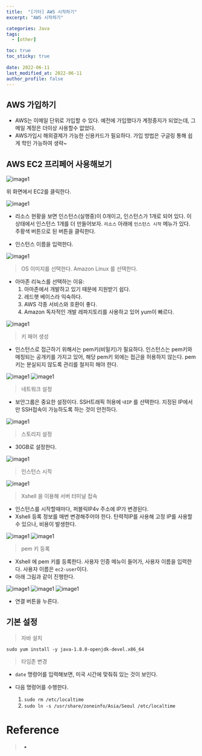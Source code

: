 ```yaml
---
title:  "[기타] AWS 시작하기"
excerpt: "AWS 시작하기"

categories: Java
tags:
  - [other]

toc: true
toc_sticky: true
 
date: 2022-06-11
last_modified_at: 2022-06-11
author_profile: false     
---
```


## AWS 가입하기

  - AWS는 이메일 단위로 가입할 수 있다. 예전에 가입했다가 계정중지가 되었는데, 그 메일 계정은 더이상 사용할수 없었다. 
  - AWS가입시 해외결제가 가능한 신용카드가 필요하다. 가입 방법은 구글링 통해 쉽게 학인 가능하여 생략~

## AWS EC2 프리페어 사용해보기

![image1](/assets/images/page10/img1.PNG)

위 화면에서 EC2를 클릭한다. 

![image1](/assets/images/page10/img2.PNG)

 - 리소스 현황을 보면 인스턴스(실행중)이 0개이고, 인스턴스가 1개로 되어 있다. 이 상태에서 인스턴스 1개를 더 만들어보자. `리소스` 아래에 `인스턴스 시작` 메뉴가 있다. 주황색 버튼으로 된 버튼을 클릭한다.

 - 인스턴스 이름을 입력한다. 

![image1](/assets/images/page10/img3.PNG)

> OS 이미지를 선택한다. Amazon Linux 를 선택한다. 

- 아마존 리눅스를 선택하는 이유:
  1. 아마존에서 개발하고 있기 때문에 지원받기 쉽다.
  2. 레드햇 베이스라 익숙하다. 
  3. AWS 각종 서비스와 호환이 좋다.
  4. Amazon 독자적인 개발 레파지토리를 사용하고 있어 yum이 빠르다. 

![image1](/assets/images/page10/img4.PNG)  

> 키 패어 생성

 - 인스턴스로 접근하기 위해서는 pem키(비밀키)가 필요하다. 인스턴스는 pem키와 매칭되는 공개키를 가지고 있어, 해당 pem키 외에는 접근을 허용하지 않는다. pem 키는 분실되지 않도록 관리를 철저히 해야 한다. 

![image1](/assets/images/page10/img5.PNG)
![image1](/assets/images/page10/img6.PNG)

> 네트워크 설정

- 보안그룹은 중요한 설정이다. SSH트래픽 허용에 `내IP` 를 선택한다. 지정된 IP에서만 SSH접속이 가능하도록 하는 것이 안전하다.  

![image1](/assets/images/page10/img7.PNG)

> 스토리지 설정

- 30GB로 설정한다. 

![image1](/assets/images/page10/img8.PNG)

> 인스턴스 시작

![image1](/assets/images/page10/img9.PNG)

> Xshell 을 이용해 서버 터미널 접속

- 인스턴스를 시작할때마다, 퍼블릭IP4v 주소에 IP가 변경된다. 
- Xshell 등록 정보를 매번 변경해주어야 한다. 탄력적IP를 사용해 고정 IP를 사용할 수 있으나, 비용이 발생한다. 

![image1](/assets/images/page10/img10.PNG)
![image1](/assets/images/page10/img15.PNG)

> pem 키 등록

 - Xshell 에 pem 키를 등록한다. 사용자 인증 메뉴이 들어가, 사용자 이름을 입력한다. 사용자 이름은 `ec2-user`이다. 
 - 아래 그림과 같이 진행한다. 

![image1](/assets/images/page10/img11.PNG)
![image1](/assets/images/page10/img12.PNG)
![image1](/assets/images/page10/img13.PNG)

 - 연결 버튼을 누른다. 

## 기본 설정

> 자바 설치

 `sudo yum install -y java-1.8.0-openjdk-devel.x86_64`

> 타임존 변경

- `date` 명령어를 입력해보면, 미국 시간에 맞춰줘 있는 것이 보인다. 

- 다음 명령어를 수행한다. 
  1. `sudo rm /etc/localtime`
  2. `sudo ln -s /usr/share/zoneinfo/Asia/Seoul /etc/localtime`

# Reference

> - 
